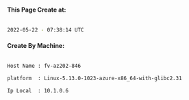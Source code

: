 
   
#### This Page Create at:

```bash

2022-05-22 - 07:38:14 UTC

```

#### Create By Machine:

```bash

Host Name : fv-az202-846

platform  : Linux-5.13.0-1023-azure-x86_64-with-glibc2.31

Ip Local  : 10.1.0.6

```

